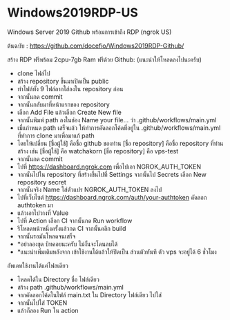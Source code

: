 # Windows2019RDP-US
Windows Server 2019 Github พร้อมการเข้าถึง RDP (ngrok US) 

ต้นฉบับ : https://github.com/docefio/Windows2019RDP-Github/ 

สร้าง RDP ฟรีพร้อม 2cpu-7gb Ram ฟรีด้วย Github:
(แนะนำให้โหลดลงไปนะครับ)

+ clone ไฟล์ไป
+ สร้าง repository ขึ้นมาเปิดเป็น public
+ ทำไฟล์ทั้ง 9 ไฟล์ลากใส่ลงใน repository ก่อน
+ จากนั้นกด commit
+ จากนั้นกลับมาที่หน้าแรกของ repository 
+ เลือก Add File แล้วเลือก Create New file
+ จากนั้นพิมพ์ path ลงในช่อง Name your file... ว่า
.github/workflows/main.yml
+ เมื่แกำหนด path เสร็จแล้ว ให้ทำการคัดลอกโค้ดที่อยู่ใน .github/workflows/main.yml ที่ทำการ clone มาเพื่อมาแก้ path
+ โดยให้เปลี่ยน 
[ชื่อผู้ใช้] คือชื่อ github ของท่าน 
[ชื่อ repository] คือชื่อ repository ที่ท่านสร้าง
เช่น
[ชื่อผู้ใช้] คือ watchakorn
[ชื่อ repository] คือ vps-test
+ จากนั้นกด commit
+ ไปที่ https://dashboard.ngrok.com เพื่อไปเอา NGROK_AUTH_TOKEN
+ จากนั้นไปใน repository ที่สร้างขึ้นไปที่ Settings จากนั้นไป    Secrets เลือก New repository secret
+ จากนั้นจริง Name ใส่ตัวแปร NGROK_AUTH_TOKEN ลงไป
+ ไปที่เว็บไซต์ https://dashboard.ngrok.com/auth/your-authtoken คัดลอก authtoken มา
+ แล้วเอาไปวางที่ Value
+ ไปที่ Action เลือก CI จากนั้นกด Run workflow
+ รีโหลดหน้าหนึ่งครั้งแล้วกด CI จากนั้นคลิก build
+ จากนั้นรอมันโหลดจนเสร็จ
+ *อย่าลองขุด บิทคอยนะครับ ไม่งั้นจะโดนลบได้
+ *แนะนำเพิ่มเติมหลังจาก เข้าใช้งานได้แล้วให้ปิดเป็น ส่วนตัวทันที ตัว vps จะอยู่ได้ 6 ชั่วโมง

อัพเดทใช้งานได้แค่ไฟลเดียว
+ โหลดได้ใน Directory ชื่อ ไฟล์เดียว
+ สร้าง path .github/workflows/main.yml
+ จากคัดลอกโค้ดในไฟล์ main.txt ใน Directory ไฟล์เดียว ไปใส่
+ จากนั้นไปใส่ TOKEN
+ แล้วก็ลอง Run ใน action
